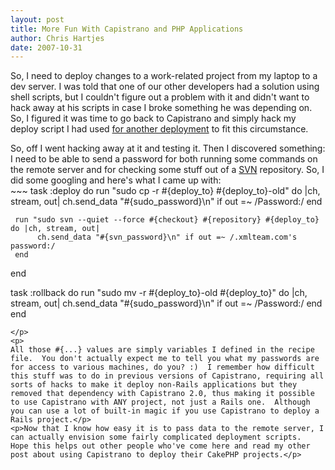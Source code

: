 ```yaml
--- 
layout: post
title: More Fun With Capistrano and PHP Applications
author: Chris Hartjes
date: 2007-10-31
---
```

<p>
So, I need to deploy changes to a work-related project from my laptop to a dev server.  I was told that one of our other developers had a solution using shell scripts, but I couldn't figure out a problem with it and didn't want to hack away at his scripts in case I broke something he was depending on.  So, I figured it was time to go back to Capistrano and simply hack my deploy script I had used <a href="https://www.littlehart.net/atthekeyboard/2007/09/21/deploying-cakephp-applications-using-capistrano/">for another deployment</a> to fit this circumstance.</p>
<p>
So, off I went hacking away at it and testing it.  Then I discovered something:  I need to be able to send a password for both running some commands on the remote server and for checking some stuff out of a <a href="http://en.wikipedia.org/wiki/Subversion_%28software%29">SVN</a> repository.  So, I did some googling and here's what I came up with:<br />
~~~
task :deploy do
     run "sudo cp -r #{deploy_to} #{deploy_to}-old" do |ch, stream, out|
          ch.send_data "#{sudo_password}\n" if out =~ /Password:/
     end

     run "sudo svn --quiet --force #{checkout} #{repository} #{deploy_to} do |ch, stream, out|
          ch.send_data "#{svn_password}\n" if out =~ /.xmlteam.com's password:/
     end
end

task :rollback do
     run "sudo mv -r #{deploy_to}-old #{deploy_to}" do |ch, stream, out|
          ch.send_data "#{sudo_password}\n" if out =~ /Password:/
     end
end
~~~
</p>
<p>
All those #{...} values are simply variables I defined in the recipe file.  You don't actually expect me to tell you what my passwords are for access to various machines, do you? :)  I remember how difficult this stuff was to do in previous versions of Capistrano, requiring all sorts of hacks to make it deploy non-Rails applications but they removed that dependency with Capistrano 2.0, thus making it possible to use Capistrano with ANY project, not just a Rails one.  Although you can use a lot of built-in magic if you use Capistrano to deploy a Rails project.</p>
<p>Now that I know how easy it is to pass data to the remote server, I can actually envision some fairly complicated deployment scripts.  Hope this helps out other people who've come here and read my other post about using Capistrano to deploy their CakePHP projects.</p>
